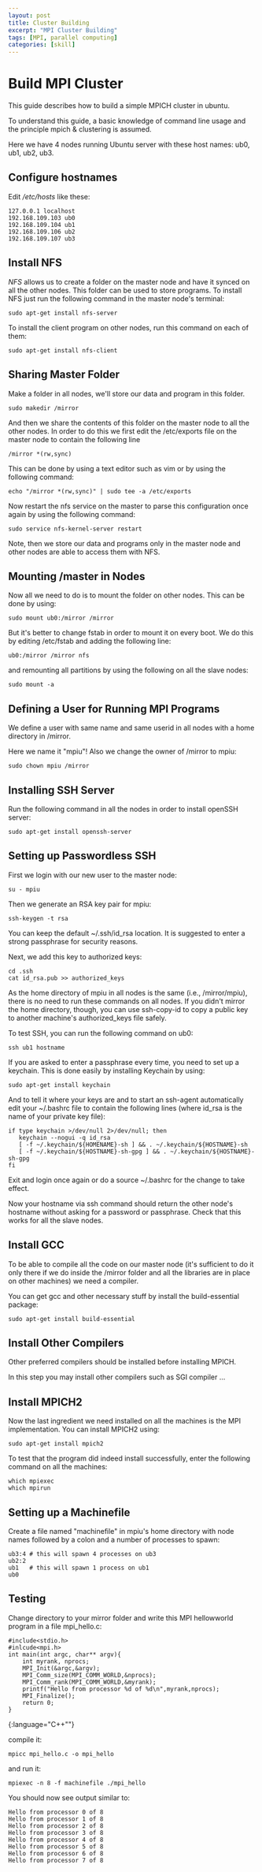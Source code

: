 ```yaml
---
layout: post
title: Cluster Building
excerpt: "MPI Cluster Building"
tags: [MPI, parallel computing]
categories: [skill]
---
```


# Build MPI Cluster

This guide describes how to build a simple MPICH cluster in ubuntu.

To understand this guide, a basic knowledge of command line usage and the principle mpich \& clustering is assumed.

Here we have 4 nodes running Ubuntu server with these host names: ub0, ub1, ub2, ub3.

## Configure hostnames
Edit _/etc/hosts_ like these:

	127.0.0.1 localhost
	192.168.109.103 ub0
	192.168.109.104 ub1
	192.168.109.106 ub2
	192.168.109.107 ub3

## Install NFS
*NFS* allows us to create a folder on the master node and have it synced on all the other nodes. This folder can be used to store programs. To install NFS just run the following command in the master node's terminal:

	sudo apt-get install nfs-server

To install the client program on other nodes, run this command on each of them:

	sudo apt-get install nfs-client

## Sharing Master Folder
Make a folder in all nodes, we'll store our data and program in this folder.

	sudo makedir /mirror

And then we share the contents of this folder on the master node to all the other nodes. In order to do this we first edit the /etc/exports file on the master node to contain the following line

	/mirror *(rw,sync)

This can be done by using a text editor such as vim or by using the following command:

	echo "/mirror *(rw,sync)" | sudo tee -a /etc/exports

Now restart the nfs service on the master to parse this configuration once again by using the following command:

	sudo service nfs-kernel-server restart

Note, then we store our data and programs only in the master node and other nodes are able to access them with NFS.

## Mounting /master in Nodes

Now all we need to do is to mount the folder on other nodes. This can be done by using:
	
	sudo mount ub0:/mirror /mirror

But it's better to change fstab in order to mount it on every boot. We do this by editing /etc/fstab and adding the following line:

	ub0:/mirror /mirror nfs

and remounting all partitions by using the following on all the slave nodes:

	sudo mount -a

## Defining a User for Running MPI Programs

We define a user with same name and same userid in all nodes with a home directory in /mirror.

Here we name it "mpiu"! Also we change the owner of /mirror to mpiu:

	sudo chown mpiu /mirror

## Installing SSH Server

Run the following command in all the nodes in order to install openSSH server:

	sudo apt-get install openssh-server

## Setting up Passwordless SSH 

First we login with our new user to the master node:

	su - mpiu

Then we generate an RSA key pair for mpiu:

	ssh-keygen -t rsa

You can keep the default ~/.ssh/id_rsa location. It is suggested to enter a strong passphrase for security reasons. 

Next, we add this key to authorized keys:

	cd .ssh
	cat id_rsa.pub >> authorized_keys

As the home directory of mpiu in all nodes is the same (i.e., /mirror/mpiu), there is no need to run these commands on all nodes. If you didn't mirror the home directory, though, you can use ssh-copy-id <hostname> to copy a public key to another machine's authorized_keys file safely.

To test SSH, you can run the following command on ub0:

	ssh ub1 hostname

If you are asked to enter a passphrase every time, you need to set up a keychain. This is done easily by installing Keychain by using:

	sudo apt-get install keychain

And to tell it where your keys are and to start an ssh-agent automatically edit your ~/.bashrc file to contain the following lines (where id_rsa is the name of your private key file):

	if type keychain >/dev/null 2>/dev/null; then
	   keychain --nogui -q id_rsa
	   [ -f ~/.keychain/${HOMENAME}-sh ] && . ~/.keychain/${HOSTNAME}-sh
	   [ -f ~/.keychain/${HOSTNAME}-sh-gpg ] && . ~/.keychain/${HOSTNAME}-sh-gpg
	fi

Exit and login once again or do a source ~/.bashrc for the change to take effect.

Now your hostname via ssh command should return the other node's hostname without asking for a password or passphrase. Check that this works for all the slave nodes.

## Install GCC

To be able to compile all the code on our master node (it's sufficient to do it only there if we do inside the /mirror folder and all the libraries are in place on other machines) we need a compiler.

You can get gcc and other necessary stuff by install the build-essential package:

	sudo apt-get install build-essential

## Install Other Compilers

Other preferred compilers should be installed before installing MPICH.

In this step you may install other compilers such as SGI compiler ...

## Install MPICH2

Now the last ingredient we need installed on all the machines is the MPI implementation. You can install MPICH2 using:

	sudo apt-get install mpich2

To test that the program did indeed install successfully, enter the following command on all the machines:

	which mpiexec
	which mpirun

## Setting up a Machinefile

Create a file named "machinefile" in mpiu's home directory with node names followed by a colon and a number of processes to spawn:

	ub3:4 # this will spawn 4 processes on ub3
	ub2:2
	ub1   # this will spawn 1 process on ub1
	ub0 

## Testing

Change directory to your  mirror folder and write this MPI hellowworld program in a file mpi_hello.c:

~~~
#include<stdio.h>
#inlcude<mpi.h>
int main(int argc, char** argv){
    int myrank, nprocs;
    MPI_Init(&argc,&argv);
    MPI_Comm_size(MPI_COMM_WORLD,&nprocs);
    MPI_Comm_rank(MPI_COMM_WORLD,&myrank);
    printf("Hello from processor %d of %d\n",myrank,nprocs);
    MPI_Finalize();
    return 0;
}
~~~
{:language="C++""}


compile it:

	mpicc mpi_hello.c -o mpi_hello

and run it:

	mpiexec -n 8 -f machinefile ./mpi_hello

You should now see output similar to:

	Hello from processor 0 of 8
	Hello from processor 1 of 8
	Hello from processor 2 of 8
	Hello from processor 3 of 8
	Hello from processor 4 of 8
	Hello from processor 5 of 8
	Hello from processor 6 of 8
	Hello from processor 7 of 8


